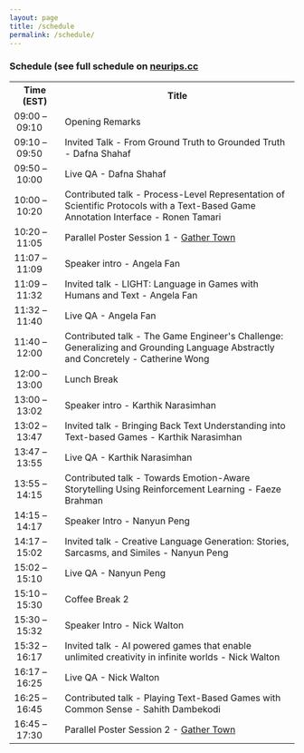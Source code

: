 ```yaml
---
layout: page
title: /schedule
permalink: /schedule/
---
```


<h3>Schedule (see full schedule on <a href="https://neurips.cc/virtual/2020/protected/workshop_16160.html">neurips.cc</a></h3>
<table>
  <tr>
    <th>Time (EST)</th>
    <th>Title</th>
  </tr>
  <tr>
    <td>09:00&nbsp;&ndash;&nbsp;09:10</td>
    <td>Opening Remarks</td>
  </tr>
  <tr>
    <td>09:10&nbsp;&ndash;&nbsp;09:50</td>
    <td>Invited Talk - From Ground Truth to Grounded Truth - Dafna Shahaf</td>
  </tr>
  <tr>
    <td>09:50&nbsp;&ndash;&nbsp;10:00</td>
    <td>Live QA - Dafna Shahaf</td>
  </tr>
  <tr>
    <td>10:00&nbsp;&ndash;&nbsp;10:20</td>
    <td>Contributed talk - Process-Level Representation of Scientific Protocols with a Text-Based Game Annotation Interface - Ronen Tamari</td>
  </tr>
  <tr>
    <td>10:20&nbsp;&ndash;&nbsp;11:05</td>
    <td>Parallel Poster Session 1 - <a href="https://neurips.gather.town/app/jbqfdRliOOk4rAwy/Wordplay">Gather Town</a></td>
  </tr>
  <tr>
    <td>11:07&nbsp;&ndash;&nbsp;11:09</td>
    <td>Speaker intro - Angela Fan</td>
  </tr>
  <tr>
    <td>11:09&nbsp;&ndash;&nbsp;11:32</td>
    <td>Invited talk - LIGHT: Language in Games with Humans and Text - Angela Fan</td>
  </tr>
  <tr>
    <td>11:32&nbsp;&ndash;&nbsp;11:40</td>
    <td>Live QA - Angela Fan</td>
  </tr>
  <tr>
    <td>11:40&nbsp;&ndash;&nbsp;12:00</td>
    <td>Contributed talk - The Game Engineer's Challenge: Generalizing and Grounding Language Abstractly and Concretely - Catherine Wong</td>
  </tr>
  <tr>
    <td>12:00&nbsp;&ndash;&nbsp;13:00</td>
    <td>Lunch Break</td>
  </tr>
  <tr>
    <td>13:00&nbsp;&ndash;&nbsp;13:02</td>
    <td>Speaker intro - Karthik Narasimhan</td>
  </tr>
  <tr>
    <td>13:02&nbsp;&ndash;&nbsp;13:47</td>
    <td>Invited talk - Bringing Back Text Understanding into Text-based Games - Karthik Narasimhan</td>
  </tr>
  <tr>
    <td>13:47&nbsp;&ndash;&nbsp;13:55</td>
    <td>Live QA - Karthik Narasimhan</td>
  </tr>
  <tr>
    <td>13:55&nbsp;&ndash;&nbsp;14:15</td>
    <td>Contributed talk - Towards Emotion-Aware Storytelling Using Reinforcement Learning - Faeze Brahman</td>
  </tr>
  <tr>
    <td>14:15&nbsp;&ndash;&nbsp;14:17</td>
    <td>Speaker Intro - Nanyun Peng</td>
  </tr>
  <tr>
    <td>14:17&nbsp;&ndash;&nbsp;15:02</td>
    <td>Invited talk - Creative Language Generation: Stories, Sarcasms, and Similes - Nanyun Peng</td>
  </tr>
  <tr>
    <td>15:02&nbsp;&ndash;&nbsp;15:10</td>
    <td>Live QA - Nanyun Peng</td>
  </tr>
  <tr>
    <td>15:10&nbsp;&ndash;&nbsp;15:30</td>
    <td>Coffee Break 2</td>
  </tr>
  <tr>
    <td>15:30&nbsp;&ndash;&nbsp;15:32</td>
    <td>Speaker Intro - Nick Walton</td>
  </tr>
  <tr>
    <td>15:32&nbsp;&ndash;&nbsp;16:17</td>
    <td>Invited talk - AI powered games that enable unlimited creativity in infinite worlds - Nick Walton</td>
  </tr>
  <tr>
    <td>16:17&nbsp;&ndash;&nbsp;16:25</td>
    <td>Live QA - Nick Walton</td>
  </tr>
  <tr>
    <td>16:25&nbsp;&ndash;&nbsp;16:45</td>
    <td>Contributed talk - Playing Text-Based Games with Common Sense - Sahith Dambekodi</td>
  </tr>
  <tr>
    <td>16:45&nbsp;&ndash;&nbsp;17:30</td>
    <td>Parallel Poster Session 2 - <a href="https://neurips.gather.town/app/jbqfdRliOOk4rAwy/Wordplay">Gather Town</a></td>
  </tr>

</table>
